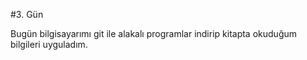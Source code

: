 #3. Gün

Bugün bilgisayarımı git ile alakalı programlar indirip kitapta okuduğum bilgileri uyguladım.
